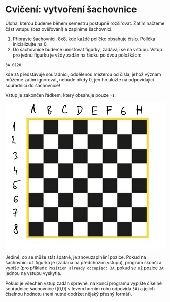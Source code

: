 # Cvičení: vytvoření šachovnice

Úloha, kterou budeme během semestru postupně rozšiřovat.
Zatím načteme část vstupu (bez ověřování) a zaplníme šachovnici.

1. Připravte šachovnici, 8x8, kde každé políčko obsahuje číslo. Políčka inicializujte na 0.
2. Do šachovnice budeme umisťovat figurky, zadávají se na vstupu. Vstup pro jednu figurku je vždy zadán na řádku po dvou položkách:
```
3A 0120
```
kde `3A` představuje souřadnici, oddělenou mezerou od čísla,
jehož význam můžeme zatím ignorovat, nebude nikdy 0, jen ho uložte na odpovídající souřadnici do šachovnice!

Vstup je zakončen řádkem, který obsahuje pouze `-1`.

![Chessboard](chessboard.png)

Jediné, co se může stát špatně, je znovuzaplnění pozice. Pokud na šachovnici už figurka je (zadaná na předchozím vstupu), program skončí a vypíše (pro příklad):
`Position already occupied: 3A`, pokud se už pozice `3A` jednou na vstupu vyskytla.

Pokud je všechen vstup zadán správně, na konci programu vypište číselné souřadnice šachovnice ([0,0] v levém horním rohu odpovídá `3A`) a jejich číselnou hodnotu (není nutné dodržet nějaký přesný formát).